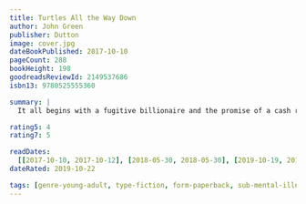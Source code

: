 ```yaml
---
title: Turtles All the Way Down
author: John Green
publisher: Dutton
image: cover.jpg
dateBookPublished: 2017-10-10
pageCount: 288
bookHeight: 198
goodreadsReviewId: 2149537686
isbn13: 9780525555360

summary: |
  It all begins with a fugitive billionaire and the promise of a cash reward. Turtles All the Way Down is about lifelong friendship, the intimacy of an unexpected reunion, Star Wars fan fiction, and tuatara. But at its heart is Aza Holmes, a young woman navigating daily existence within the ever-tightening spiral of her own thoughts.

rating5: 4
rating7: 5

readDates:
  [[2017-10-10, 2017-10-12], [2018-05-30, 2018-05-30], [2019-10-19, 2019-10-22]]
dateRated: 2019-10-22

tags: [genre-young-adult, type-fiction, form-paperback, sub-mental-illness]
---
```

